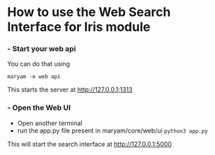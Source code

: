 # How to use the Web Search Interface for Iris module

### - Start your web api

You can do that using 

``` maryam -e web api  ```

This starts the server at http://127.0.0.1:1313

### - Open the Web UI

- Open another terminal
- run the app.py file present in maryam/core/web/ui
``` python3 app.py  ```

This will start the search interface at http://127.0.0.1:5000
